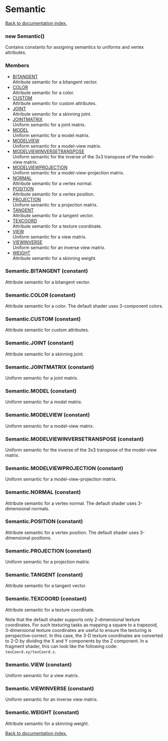 # Semantic

[Back to documentation index.](index.md)

<a name='Semantic'></a>
### new Semantic()

Contains constants for assigning semantics
to uniforms and vertex attributes.

### Members

* [BITANGENT](#Semantic.BITANGENT)<br>Attribute semantic for a bitangent vector.
* [COLOR](#Semantic.COLOR)<br>Attribute semantic for a color.
* [CUSTOM](#Semantic.CUSTOM)<br>Attribute semantic for custom attributes.
* [JOINT](#Semantic.JOINT)<br>Attribute semantic for a skinning joint.
* [JOINTMATRIX](#Semantic.JOINTMATRIX)<br>Uniform semantic for a joint matrix.
* [MODEL](#Semantic.MODEL)<br>Uniform semantic for a model matrix.
* [MODELVIEW](#Semantic.MODELVIEW)<br>Uniform semantic for a model-view matrix.
* [MODELVIEWINVERSETRANSPOSE](#Semantic.MODELVIEWINVERSETRANSPOSE)<br>Uniform semantic for the inverse of the 3x3 transpose of the model-view matrix.
* [MODELVIEWPROJECTION](#Semantic.MODELVIEWPROJECTION)<br>Uniform semantic for a model-view-projection matrix.
* [NORMAL](#Semantic.NORMAL)<br>Attribute semantic for a vertex normal.
* [POSITION](#Semantic.POSITION)<br>Attribute semantic for a vertex position.
* [PROJECTION](#Semantic.PROJECTION)<br>Uniform semantic for a projection matrix.
* [TANGENT](#Semantic.TANGENT)<br>Attribute semantic for a tangent vector.
* [TEXCOORD](#Semantic.TEXCOORD)<br>Attribute semantic for a texture coordinate.
* [VIEW](#Semantic.VIEW)<br>Uniform semantic for a view matrix.
* [VIEWINVERSE](#Semantic.VIEWINVERSE)<br>Uniform semantic for an inverse view matrix.
* [WEIGHT](#Semantic.WEIGHT)<br>Attribute semantic for a skinning weight.

<a name='Semantic.BITANGENT'></a>
### Semantic.BITANGENT (constant)

Attribute semantic for a bitangent vector.

<a name='Semantic.COLOR'></a>
### Semantic.COLOR (constant)

Attribute semantic for a color.
The default shader uses 3-component colors.

<a name='Semantic.CUSTOM'></a>
### Semantic.CUSTOM (constant)

Attribute semantic for custom attributes.

<a name='Semantic.JOINT'></a>
### Semantic.JOINT (constant)

Attribute semantic for a skinning joint.

<a name='Semantic.JOINTMATRIX'></a>
### Semantic.JOINTMATRIX (constant)

Uniform semantic for a joint matrix.

<a name='Semantic.MODEL'></a>
### Semantic.MODEL (constant)

Uniform semantic for a model matrix.

<a name='Semantic.MODELVIEW'></a>
### Semantic.MODELVIEW (constant)

Uniform semantic for a model-view matrix.

<a name='Semantic.MODELVIEWINVERSETRANSPOSE'></a>
### Semantic.MODELVIEWINVERSETRANSPOSE (constant)

Uniform semantic for the inverse of the 3x3 transpose of the model-view matrix.

<a name='Semantic.MODELVIEWPROJECTION'></a>
### Semantic.MODELVIEWPROJECTION (constant)

Uniform semantic for a model-view-projection matrix.

<a name='Semantic.NORMAL'></a>
### Semantic.NORMAL (constant)

Attribute semantic for a vertex normal.
The default shader uses 3-dimensional normals.

<a name='Semantic.POSITION'></a>
### Semantic.POSITION (constant)

Attribute semantic for a vertex position.
The default shader uses 3-dimensional positions.

<a name='Semantic.PROJECTION'></a>
### Semantic.PROJECTION (constant)

Uniform semantic for a projection matrix.

<a name='Semantic.TANGENT'></a>
### Semantic.TANGENT (constant)

Attribute semantic for a tangent vector.

<a name='Semantic.TEXCOORD'></a>
### Semantic.TEXCOORD (constant)

Attribute semantic for a texture coordinate.

Note that the default shader supports only 2-dimensional
texture coordinates. For such texturing tasks as mapping
a square to a trapezoid, 3-dimensional texture coordinates
are useful to ensure the texturing is perspective-correct.
In this case, the 3-D texture coordinates are converted
to 2-D by dividing the X and Y components by the Z component.
In a fragment shader, this can look like the following
code: <code>texCoord.xy/texCoord.z</code>.

<a name='Semantic.VIEW'></a>
### Semantic.VIEW (constant)

Uniform semantic for a view matrix.

<a name='Semantic.VIEWINVERSE'></a>
### Semantic.VIEWINVERSE (constant)

Uniform semantic for an inverse view matrix.

<a name='Semantic.WEIGHT'></a>
### Semantic.WEIGHT (constant)

Attribute semantic for a skinning weight.

[Back to documentation index.](index.md)
